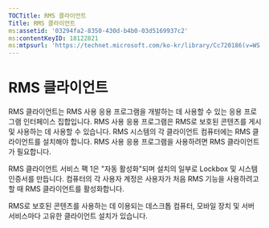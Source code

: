 ```yaml
---
TOCTitle: RMS 클라이언트
Title: RMS 클라이언트
ms:assetid: '03294fa2-8350-430d-b4b0-03d5169937c2'
ms:contentKeyID: 18122821
ms:mtpsurl: 'https://technet.microsoft.com/ko-kr/library/Cc720186(v=WS.10)'
---
```


RMS 클라이언트
==============

RMS 클라이언트는 RMS 사용 응용 프로그램을 개발하는 데 사용할 수 있는 응용 프로그램 인터페이스 집합입니다. RMS 사용 응용 프로그램은 RMS로 보호된 콘텐츠를 게시 및 사용하는 데 사용할 수 있습니다. RMS 시스템의 각 클라이언트 컴퓨터에는 RMS 클라이언트를 설치해야 합니다. RMS 사용 응용 프로그램을 사용하려면 RMS 클라이언트가 필요합니다.

RMS 클라이언트 서비스 팩 1은 "자동 활성화"되며 설치의 일부로 Lockbox 및 시스템 인증서를 만듭니다. 컴퓨터의 각 사용자 계정은 사용자가 처음 RMS 기능을 사용하려고 할 때 RMS 클라이언트를 활성화합니다.

RMS로 보호된 콘텐츠를 사용하는 데 이용되는 데스크톱 컴퓨터, 모바일 장치 및 서버 서비스마다 고유한 클라이언트 설치가 있습니다.
